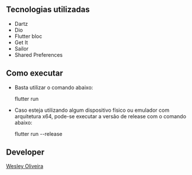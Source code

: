 ## Tecnologias utilizadas

* Dartz
* Dio
* Flutter bloc
* Get It
* Sailor
* Shared Preferences

## Como executar

* Basta utilizar o comando abaixo:

    flutter run

* Caso esteja utilizando algum dispositivo físico ou emulador com arquitetura x64, pode-se executar a versão de release com o comando abaixo:

    flutter run --release

## Developer

[Wesley Oliveira](https://github.com/wesleybruno)

